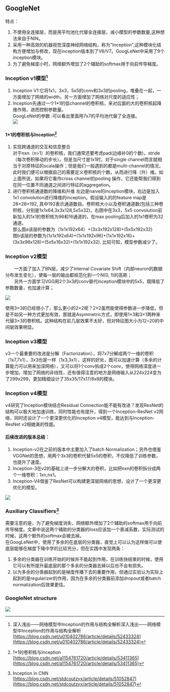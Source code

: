 ## GoogleNet

特点：  
1. 不使用全连接层，而是用平均池化代替全连接层，减小模型的参数数量,这种想法来自于NIN。  
2. 采用一种高效的机器视觉深度神经网络结构，称为"Inception",这种模块化结构方便增加与修改，现在inception版本到了V6/V7。GoogLeNet中采用了9个inception模块。  
3. 为了避免梯度小时，网络额外增加了2个辅助的softmax用于向前传导梯度。

### Inception v1模型[^1]
1. Inception V1:它将1x1，3x3，5x5的conv和3x3的pooling，堆叠在一起，一方面增加了网络的width，另一方面增加了网络对尺度的适应性；  
2. Inception先通过一个1\*1的低channel的卷积核，来对后面的大的卷积核起降维作用，进而控制参数量。  
GoogLeNet的参数 :可以看出里面用7x7的平均池代替了全连接。   
![](/assets/GoogLeNetInception.png)  

#### 1\*1的卷积核与Inception[^3] 
1. 实现跨通道的交互和信息整合  
对于nxn（n>1）的卷积核，我们通常还要考虑pad(边缘补0的个数)，stride（每次卷积移动的步长）。但是当尺寸是1x1时，对于single channel而言就相当于对原特征的scala操作；但是我们一般遇到的都是multi-channel的情况，此时我们便可以根据自己的需要定义卷积核的个数，从而进行降（升）维。如上面所说，如果将它看作cross channel的pooling 操作，它还能帮我们得到在同一位置不同通道之间进行特征的aggregation。   
2. 进行卷积核通道数的降维和升维
左边是naive的inception模块，右边是加入1x1 convolution进行降维的inception。假设输入的的feature map是28×28×192, 其中192表示通道数目。卷积核大小以及卷积通道数(包括三种卷积核，分别是1x1x64,3x3x128,5x5x32)，右图中在3x3，5x5 convolution前新加入的1x1的卷积核为96和16通道的，在max pooling后加入的1x1卷积为32通道。  
那么图a该层的参数为（1x1x192x64）+(3x3x192x128)+(5x5x192x32)   
图b该层的参数为(1x1x192x64)+(1x1x192x96)+(1x1x192x16)+(3x3x96x128)+(5x5x16x32)+(1x1x192x32). 
比较可知，模型参数减少了。   

### Inception v2模型
　　一方面了加入了BN层，减少了Internal Covariate Shift（内部neuron的数据分布发生变化），使每一层的输出都规范化到一个N\(0, 1\)的高斯；  
　　另外一方面学习VGG用2个3x3的conv替代inception模块中的5x5，既降低了参数数量，也加速计算；  

![](/assets/Inception_v2.png)   

使用3×3的已经很小了，那么更小的2×2呢？2×2虽然能使得参数进一步降低，但是不如另一种方式更加有效，那就是Asymmetric方式，即使用1×3和3×1两种来代替3×3的卷积核。这种结构在前几层效果不太好，但对特征图大小为12~20的中间层效果明显。

### Inception v3模型

v3一个最重要的改进是分解（Factorization），将7x7分解成两个一维的卷积（1x7,7x1），3x3也是一样（1x3,3x1），这样的好处，既可以加速计算（多余的计算能力可以用来加深网络），又可以将1个conv拆成2个conv，使得网络深度进一步增加，增加了网络的非线性，还有值得注意的地方是网络输入从224x224变为了299x299，更加精细设计了35x35/17x17/8x8的模块。

### Inception v4模型

v4研究了Inception模块结合Residual Connection能不能有改进？发现ResNet的结构可以极大地加速训练，同时性能也有提升，得到一个Inception-ResNet v2网络，同时还设计了一个更深更优化的Inception v4模型，能达到与Inception-ResNet v2相媲美的性能。

#### 后续改进的版本总结：

1. Inception-v2在之前的版本中主要加入了batch Normalization；另外也借鉴VGGNet的思想，用两个3x3的卷积代替5x5的卷积，不仅降低了训练参数，也提升了速度。  
2. Inception-3在v2的基础上进一步分解大的卷积，比如把nxn的卷积拆分成两个一维卷积：1xn,nx1。  
3. Inception-V4借鉴了ResNet可以构建更深层网络的思想，设计了一个更深更优化的模型。  

![](/assets/GoogLeNetParameters.png)   

### Auxiliary Classifiers[^2]

需要注意的是，为了避免梯度消失，网络额外增加了2个辅助的softmax用于向前传导梯度。文章中说这两个辅助的分类器的loss应该加一个衰减系数，实际测试的时候，这两个额外的softmax会被去掉。  
在GoogLeNet中，使用了多余的在底层的分类器，直觉上可以认为这样做可以使底层能够在梯度下降中学的比较充分，但在实践中发现两条：
1. 多余的分类器在训练开始的时候并不能起到作用，在训练快结束的时候，使用它可以有所提升最底层的那个多余的分类器去掉以后也不会有损失。
2. 以为多余的分类器起到的是梯度传播下去的重要作用，但通过实验认为实际上起到的是regularizer的作用，因为在多余的分类器前添加dropout或者batch normalization后效果更佳。

### GoogleNet structure

![](/assets/GoogleNet_structure.png)




[^1]: 深入浅出——网络模型中Inception的作用与结构全解析深入浅出——网络模型中Inception的作用与结构全解析  [https://blog.csdn.net/u010402786/article/details/52433324](https://blog.csdn.net/u010402786/article/details/52433324)

[^2]:  Inception in CNN  [https://blog.csdn.net/stdcoutzyx/article/details/51052847](https://blog.csdn.net/stdcoutzyx/article/details/51052847)   

[^3]:  1\*1的卷积核与Inception  [https://blog.csdn.net/a1154761720/article/details/53411365](https://blog.csdn.net/a1154761720/article/details/53411365)

